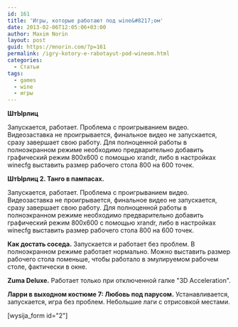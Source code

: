 ```yaml
---
id: 161
title: 'Игры, которые работают под wine&#8217;ом'
date: 2013-02-06T12:05:06+03:00
author: Maxim Norin
layout: post
guid: https://mnorin.com/?p=161
permalink: /igry-kotory-e-rabotayut-pod-wineom.html
categories:
  - Статьи
tags:
  - games
  - wine
  - игры
---
```

<b>ШтЫрлиц</b>

Запускается, работает.
Проблема с проигрыванием видео. Видеозаставка не проигрывается, финальное видео не запускается, сразу завершает свою работу.
Для полноценной работы в полноэкранном режиме необходимо предварительно добавить графический режим 800x600 с помощью xrandr, либо в настройках winecfg выставить размер рабочего стола 800 на 600 точек.
<!--more Читать дальше-->
<b>ШтЫрлиц 2. Танго в пампасах.</b>

Запускается, работает.
Проблема с проигрыванием видео. Видеозаставка не проигрывается, финальное видео не запускается, сразу завершает свою работу.
Для полноценной работы в полноэкранном режиме необходимо предварительно добавить графический режим 800x600 с помощью xrandr, либо в настройках winecfg выставить размер рабочего стола 800 на 600 точек.

<b>Как достать соседа.</b>
Запускается и работает без проблем. В полноэкранном режиме работает нормально. Можно выставить размер рабочего стола поменьше, чтобы работало в эмулируемом рабочем столе, фактически в окне.

<b>Zuma Deluxe.</b>
Работает только при отключенной галке "3D Acceleration".

<b>Ларри в выходном костюме 7: Любовь под парусом.</b>
Устанавливается, запускается, игра без проблем. Небольшие лаги с отрисовкой местами.

[wysija_form id="2"]
